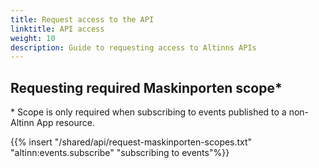 ```yaml
---
title: Request access to the API
linktitle: API access
weight: 10
description: Guide to requesting access to Altinns APIs
---
```


## Requesting required Maskinporten scope*
\* Scope is only required when subscribing to events published to a non-Altinn App resource.

{{% insert "/shared/api/request-maskinporten-scopes.txt" "altinn:events.subscribe" "subscribing to events"%}}

